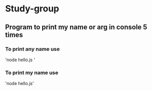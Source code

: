# Study-group
## Program to print my name or arg in console 5 times
### To print any name use 
'node hello.js <insert name>'
### To print my name use 
'node hello.js'